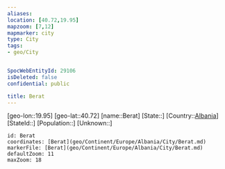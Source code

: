 ```yaml
---
aliases: 
location: [40.72,19.95]
mapzoom: [7,12] 
mapmarker: city 
type: City
tags:
- geo/City


SpocWebEntityId: 29106
isDeleted: false
confidential: public

title: Berat
---
```

[geo-lon::19.95]
[geo-lat::40.72]
[name::Berat]
[State::]
[Country::[Albania](geo/Continent/Europe/Albania.md)]
[StateId::]
[Population::]
[Unknown::]


```leaflet
id: Berat
coordinates: [Berat](geo/Continent/Europe/Albania/City/Berat.md)
markerFile: [Berat](geo/Continent/Europe/Albania/City/Berat.md)
defaultZoom: 11 
maxZoom: 18
```


